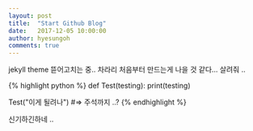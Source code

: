 ```yaml
---
layout: post
title:  "Start Github Blog"
date:   2017-12-05 10:00:00
author: hyesungoh
comments: true
---
```

jekyll theme 뜯어고치는 중..
차라리 처음부터 만드는게 나을 것 같다...
살려줘 ..

{% highlight python %}
def Test(testing):
  print(testing)

Test("이게 될려나")
#=> 주석까지 ..?
{% endhighlight %}

신기하긴하네 ..
